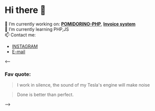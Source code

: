 <h1> Hi there 👋 </h1>

🔭 I’m currently working on: <a href="https://github.com/KonradGaik/PIZZA-POMIDORINO-PHP"><b>POMIDORINO-PHP</b></a>, <a href="https://github.com/KonradGaik/invoicesSystem"><b>Invoice system</b></a></br>
🌱 I’m currently learning PHP,JS</br> 
📫 Contact me: <ul>
<li> <a href="https://www.instagram.com/konradgaik.pl/">INSTAGRAM</a></li>
<li><a href="mailto:konradgaik@icloud.com">E-mail</a></li> 
</ul>
<--
<h3>Fav quote:</h3>
<blockquote> I work in silence, the sound of my Tesla's engine will make noise</blockquote>
<blockquote> Done is better than perfect.</blockquote>  -->
